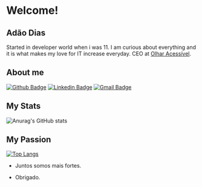 
# Welcome!
 
## Adão Dias
 
Started in developer world when i was 11. I am curious about everything and it is what makes my love for IT increase everyday. CEO at [Olhar Acessível](https://www.olharacessivel.com.br).


 
 
## About me 
[![Github Badge](https://img.shields.io/badge/-Github-000?style=flat-square&logo=Github&logoColor=white&link=http://github.com/adahox)](http://github.com/adahox)
[![Linkedin Badge](https://img.shields.io/badge/-LinkedIn-blue?style=flat-square&logo=Linkedin&logoColor=white&link=https://linkedin.com/in/adpfilho)](https://linkedin.com/in/adpfilho)
[![Gmail Badge](https://img.shields.io/badge/-Gmail-c14438?style=flat-square&logo=Gmail&logoColor=white&link=mailto:adahox@gmail.com)](mailto:adahox@gmail.com)
 
 ## My Stats
 ![Anurag's GitHub stats](https://github-readme-stats.vercel.app/api?username=adahox&count_private=true&show_icons=true&theme=dark)
 
 ## My Passion
[![Top Langs](https://github-readme-stats.vercel.app/api/top-langs/?username=adahox&langs_count=8&theme=dark)](https://github.com/adahox/github-readme-stats)
 
- Juntos somos mais fortes.
 
- Obrigado.
